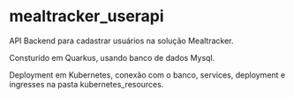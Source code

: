 # mealtracker_userapi

API Backend para cadastrar usuários na solução Mealtracker.

Consturído em Quarkus, usando banco de dados Mysql.

Deployment em Kubernetes, conexão com o banco, services, deployment e ingresses na pasta kubernetes_resources.
